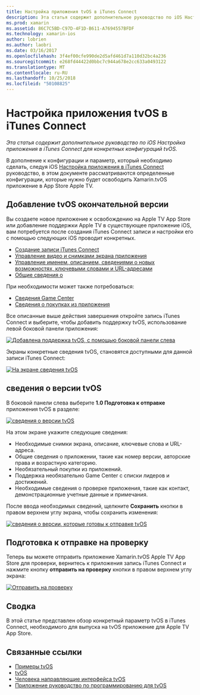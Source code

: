 ```yaml
---
title: Настройка приложения tvOS в iTunes Connect
description: Эта статья содержит дополнительное руководство по iOS Настройка приложения в iTunes Connect для конкретных конфигураций tvOS.
ms.prod: xamarin
ms.assetid: 86C7C5BD-C97D-4F1D-B611-A7694557BFDF
ms.technology: xamarin-ios
author: lobrien
ms.author: laobri
ms.date: 03/16/2017
ms.openlocfilehash: 3f4ef00cfe990de2d5afd461d7a110d32bc4a236
ms.sourcegitcommit: e268fd44422d0bbc7c944a678e2cc633a0493122
ms.translationtype: MT
ms.contentlocale: ru-RU
ms.lasthandoff: 10/25/2018
ms.locfileid: "50108825"
---
```

# <a name="configure-your-tvos-app-in-itunes-connect"></a>Настройка приложения tvOS в iTunes Connect

_Эта статья содержит дополнительное руководство по iOS Настройка приложения в iTunes Connect для конкретных конфигураций tvOS._


В дополнение к конфигурации и параметр, который необходимо сделать, следуя iOS [Настройка приложения в iTunes Connect](~/ios/deploy-test/app-distribution/app-store-distribution/itunesconnect.md) руководство, в этом документе рассматриваются определенные конфигурации, которые нужно будет освободить Xamarin.tvOS приложение в App Store Apple TV.

<a name="Adding-a-tvOS-Release-Version" />

## <a name="adding-a-tvos-release-version"></a>Добавление tvOS окончательной версии

Вы создаете новое приложение к освобождению на Apple TV App Store или добавление поддержки Apple TV в существующее приложение iOS, вам потребуется после создания iTunes Connect записи и настройки его с помощью следующих iOS проводит конкретных.

- [Создание записи iTunes Connect](~/ios/deploy-test/app-distribution/app-store-distribution/itunesconnect.md#creating)
- [Управление видео и снимками экрана приложения](~/ios/deploy-test/app-distribution/app-store-distribution/itunesconnect.md#managing)
- [Управление именем, описанием, сведениями о новых возможностях, ключевыми словами и URL-адресами](~/ios/deploy-test/app-distribution/app-store-distribution/itunesconnect.md#metadata)
- [Общие сведения о](~/ios/deploy-test/app-distribution/app-store-distribution/itunesconnect.md#general)

При необходимости может также потребоваться:

- [Сведения Game Center](~/ios/deploy-test/app-distribution/app-store-distribution/itunesconnect.md#game-center)
- [Сведения о покупках из приложения](~/ios/deploy-test/app-distribution/app-store-distribution/itunesconnect.md#iap)

Все описанные выше действия завершения откройте запись iTunes Connect и выберите, чтобы добавить поддержку tvOS, использование левой боковой панели приложения:

[![](itunes-connect-images/connect01.png "Добавлена поддержка tvOS, с помощью боковой панели слева")](itunes-connect-images/connect01.png#lightbox)

Экраны конкретные сведения tvOS, становятся доступными для данной записи iTunes Connect:

[![](itunes-connect-images/connect02.png "На экране сведения tvOS")](itunes-connect-images/connect02.png#lightbox)

<a name="tvOS-Version-Information" />

## <a name="tvos-version-information"></a>сведения о версии tvOS

В боковой панели слева выберите **1.0 Подготовка к отправке** приложения tvOS в разделе:

[![](itunes-connect-images/connect03.png "сведения о версии tvOS")](itunes-connect-images/connect03.png#lightbox)

На этом экране укажите следующие сведения:

- Необходимые снимки экрана, описание, ключевые слова и URL-адреса.
- Общие сведения о приложении, такие как номер версии, авторские права и возрастную категорию.
- Необязательный покупки из приложений.
- Поддержка необязательно Game Center с списки лидеров и достижений.
- Необходимые сведения о проверке приложения, такие как контакт, демонстрационные учетные данные и примечания.

После ввода необходимых сведений, щелкните **Сохранить** кнопки в правом верхнем углу экрана, чтобы сохранить изменения:

[![](itunes-connect-images/connect04.png "сведения о версии, которые готовы к отправке tvOS")](itunes-connect-images/connect04.png#lightbox)

<a name="Submitting-for-Review" />

## <a name="preparing-to-submit-for-review"></a>Подготовка к отправке на проверку

Теперь вы можете отправить приложение Xamarin.tvOS Apple TV App Store для проверки, вернитесь к приложения запись iTunes Connect и нажмите кнопку **отправить на проверку** кнопки в правом верхнем углу экрана:

[![](itunes-connect-images/connect05.png "Отправить на проверку")](itunes-connect-images/connect05.png#lightbox)

<a name="Summary" />

## <a name="summary"></a>Сводка

В этой статье представлен обзор конкретный параметр tvOS в iTunes Connect, необходимого для выпуска на tvOS приложение для Apple TV App Store.



## <a name="related-links"></a>Связанные ссылки

- [Примеры tvOS](https://developer.xamarin.com/samples/tvos/all/)
- [tvOS](https://developer.apple.com/tvos/)
- [Человека направляющие интерфейса tvOS](https://developer.apple.com/tvos/human-interface-guidelines/)
- [Приложение руководство по программированию для tvOS](https://developer.apple.com/library/prerelease/tvos/documentation/General/Conceptual/AppleTV_PG/)
